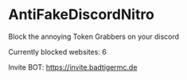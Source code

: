 # AntiFakeDiscordNitro
Block the annoying Token Grabbers on your discord

Currently blocked websites: 6


Invite BOT:
https://invite.badtigermc.de
